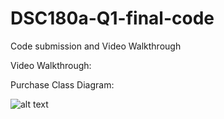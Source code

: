 # DSC180a-Q1-final-code
Code submission and Video Walkthrough

Video Walkthrough: 

Purchase Class Diagram:

![alt text](https://github.com/matin-g/DSC180a-Q1-final-code/main/DiagramImages/classDiagram.png?raw=true)



